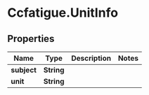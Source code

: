 # Ccfatigue.UnitInfo

## Properties

| Name        | Type       | Description | Notes |
| ----------- | ---------- | ----------- | ----- |
| **subject** | **String** |             |
| **unit**    | **String** |             |
